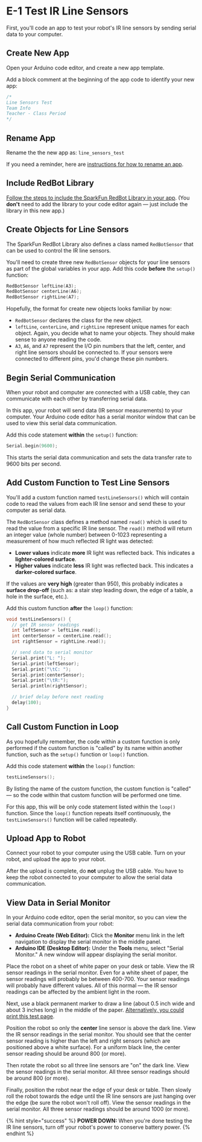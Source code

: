 # E-1 Test IR Line Sensors

First, you'll code an app to test your robot's IR line sensors by sending serial data to your computer.

## Create New App

Open your Arduino code editor, and create a new app template.

Add a block comment at the beginning of the app code to identify your new app:

```cpp
/*
Line Sensors Test
Team Info
Teacher - Class Period
*/
```

## Rename App

Rename the the new app as:  `line_sensors_test`

If you need a reminder, here are [instructions for how to rename an app](../../references/arduino-code-editor/save-and-rename-app.md).

## Include RedBot Library

[Follow the steps to include the SparkFun RedBot Library in your app](../../references/arduino-code-editor/include-redbot-library.md#include-redbot-library-in-app). \(You **don't** need to add the library to your code editor again — just include the library in this new app.\)

## Create Objects for Line Sensors

The SparkFun RedBot Library also defines a class named `RedBotSensor` that can be used to control the IR line sensors.

You'll need to create three new `RedBotSensor` objects for your line sensors as part of the global variables in your app. Add this code **before** the `setup()` function:

```cpp
RedBotSensor leftLine(A3);
RedBotSensor centerLine(A6);
RedBotSensor rightLine(A7);
```

Hopefully, the format for create new objects looks familiar by now:

* `RedBotSensor` declares the class for the new object.
* `leftLine`, `centerLine`, and `rightLine` represent unique names for each object. Again, you decide what to name your objects. They should make sense to anyone reading the code.
* `A3`, `A6`, and `A7` represent the I/O pin numbers that the left, center, and right line sensors should be connected to. If your sensors were connected to different pins, you'd change these pin numbers.

## Begin Serial Communication

When your robot and computer are connected with a USB cable, they can communicate with each other by transferring serial data.

In this app, your robot will send data \(IR sensor measurements\) to your computer. Your Arduino code editor has a serial monitor window that can be used to view this serial data communication.

Add this code statement **within** the `setup()` function:

```cpp
Serial.begin(9600);
```

This starts the serial data communication and sets the data transfer rate to 9600 bits per second.

## Add Custom Function to Test Line Sensors

You'll add a custom function named `testLineSensors()` which will contain code to read the values from each IR line sensor and send these to your computer as serial data.

The `RedBotSensor` class defines a method named `read()` which is used to read the value from a specific IR line sensor. The `read()` method will return an integer value \(whole number\) between 0-1023 representing a measurement of how much reflected IR light was detected:

* **Lower values** indicate **more** IR light was reflected back. This indicates a **lighter-colored surface**.
* **Higher values** indicate **less** IR light was reflected back. This indicates a **darker-colored surface**.

If the values are **very high** \(greater than 950\), this probably indicates a **surface drop-off** \(such as: a stair step leading down, the edge of a table, a hole in the surface, etc.\).

Add this custom function **after** the `loop()` function:

```cpp
void testLineSensors() {
  // get IR sensor readings
  int leftSensor = leftLine.read();
  int centerSensor = centerLine.read();
  int rightSensor = rightLine.read();

  // send data to serial monitor
  Serial.print("L: ");
  Serial.print(leftSensor);
  Serial.print("\tC: ");
  Serial.print(centerSensor);
  Serial.print("\tR:");
  Serial.println(rightSensor);

  // brief delay before next reading
  delay(100);
}
```

## Call Custom Function in Loop

As you hopefully remember, the code within a custom function is only performed if the custom function is "called" by its name within another function, such as the `setup()` function or `loop()` function.

Add this code statement **within** the `loop()` function:

```cpp
testLineSensors();
```

By listing the name of the custom function, the custom function is "called" — so the code within that custom function will be performed one time.

For this app, this will be only code statement listed within the `loop()` function. Since the `loop()` function repeats itself continuously, the `testLineSensors()` function will be called repeatedly.

## Upload App to Robot

Connect your robot to your computer using the USB cable. Turn on your robot, and upload the app to your robot.

After the upload is complete, do **not** unplug the USB cable. You have to keep the robot connected to your computer to allow the serial data communication.

## View Data in Serial Monitor

In your Arduino code editor, open the serial monitor, so you can view the serial data communication from your robot:

* **Arduino Create \(Web Editor\):**  Click the **Monitor** menu link in the left navigation to display the serial monitor in the middle panel.
* **Arduino IDE \(Desktop Editor\):**  Under the **Tools** menu, select "Serial Monitor." A new window will appear displaying the serial monitor.

Place the robot on a sheet of white paper on your desk or table. View the IR sensor readings in the serial monitor. Even for a white sheet of paper, the sensor readings will probably be between 400-700. Your sensor readings will probably have different values. All of this normal — the IR sensor readings can be affected by the ambient light in the room.

Next, use a black permanent marker to draw a line \(about 0.5 inch wide and about 3 inches long\) in the middle of the paper.  [Alternatively, you could print this test page](https://drive.google.com/open?id=1_mJCy-WdcnZ7QPPBrMELXCgFrpG-g6VV).

Position the robot so only the **center** line sensor is above the dark line. View the IR sensor readings in the serial monitor. You should see that the center sensor reading is higher than the left and right sensors \(which are positioned above a white surface\). For a uniform black line, the center sensor reading should be around 800 \(or more\).

Then rotate the robot so all three line sensors are "on" the dark line. View the sensor readings in the serial monitor. All three sensor readings should be around 800 \(or more\).

Finally, position the robot near the edge of your desk or table. Then slowly roll the robot towards the edge until the IR line sensors are just hanging over the edge \(be sure the robot won't roll off\). View the sensor readings in the serial monitor. All three sensor readings should be around 1000 \(or more\).

{% hint style="success" %}
**POWER DOWN:**  When you're done testing the IR line sensors, turn off your robot's power to conserve battery power.
{% endhint %}

